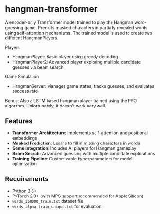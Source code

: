 # hangman-transformer

A encoder-only Transformer model trained to play the Hangman word-guessing game. Predicts masked characters in partially revealed words using self-attention mechanisms. The trained model is used to create two different HangmanPlayers.

Players
- HangmanPlayer: Basic player using greedy decoding
- HangmanPlayer2: Advanced player exploring multiple candidate guesses via beam search

Game Simulation
- HangmanServer: Manages game states, tracks guesses, and evaluates success rate

Bonus: Also a LSTM based hangman player trained using the PPO algorithm. Unfortunately, it doesn't work very well. 

## Features
- **Transformer Architecture**: Implements self-attention and positional embeddings
- **Masked Prediction**: Learns to fill in missing characters in words
- **Game Integration**: Includes AI players for Hangman gameplay
- **Beam Search**: Advanced guessing with multiple candidate explorations
- **Training Pipeline**: Customizable hyperparameters for model optimization

## Requirements
- Python 3.8+
- PyTorch 2.0+ (with MPS support recommended for Apple Silicon)
- `words_250000_train.txt` dataset file
- `words_alpha_train_unique.txt` for evaluation
